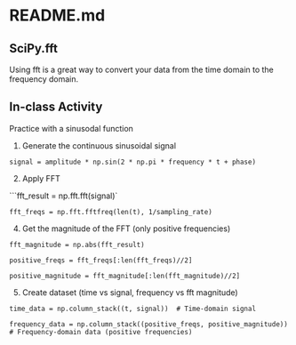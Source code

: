 # README.md
## SciPy.fft
Using fft is a great way to convert your data from the time domain to the frequency domain.
## In-class Activity
Practice with a sinusodal function

1. Generate the continuous sinusoidal signal

```
signal = amplitude * np.sin(2 * np.pi * frequency * t + phase)
```

2. Apply FFT

```fft_result = np.fft.fft(signal)`

`fft_freqs = np.fft.fftfreq(len(t), 1/sampling_rate)`

4. Get the magnitude of the FFT (only positive frequencies)

`fft_magnitude = np.abs(fft_result)`

`positive_freqs = fft_freqs[:len(fft_freqs)//2]`

`positive_magnitude = fft_magnitude[:len(fft_magnitude)//2]`

5. Create dataset (time vs signal, frequency vs fft magnitude)

`time_data = np.column_stack((t, signal))  # Time-domain signal`

`frequency_data = np.column_stack((positive_freqs, positive_magnitude))  # Frequency-domain data (positive frequencies)`
